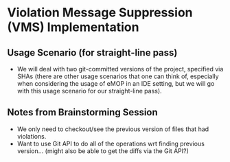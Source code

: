 # Violation Message Suppression (VMS) Implementation

## Usage Scenario (for straight-line pass)
- We will deal with two git-committed versions of the project, specified via SHAs (there are other usage scenarios that one can think of, especially when considering the usage of eMOP in an IDE setting, but we will go with this usage scenario for our straight-line pass).

## Notes from Brainstorming Session
- We only need to checkout/see the previous version of files that had violations.
- Want to use Git API to do all of the operations wrt finding previous version... (might also be able to get the diffs via the Git API?)
